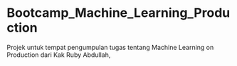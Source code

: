 # Bootcamp_Machine_Learning_Production
Projek untuk tempat pengumpulan tugas tentang Machine Learning on Production dari Kak Ruby Abdullah,
